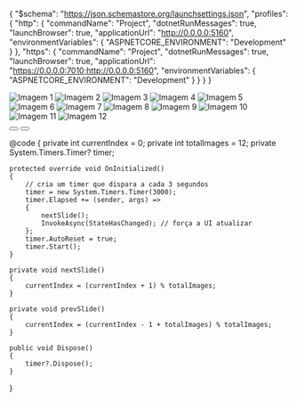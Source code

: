 {
  "$schema": "https://json.schemastore.org/launchsettings.json",
  "profiles": {
    "http": {
      "commandName": "Project",
      "dotnetRunMessages": true,
      "launchBrowser": true,
      "applicationUrl": "http://0.0.0.0:5160",
      "environmentVariables": {
        "ASPNETCORE_ENVIRONMENT": "Development"
      }
    },
    "https": {
      "commandName": "Project",
      "dotnetRunMessages": true,
      "launchBrowser": true,
      "applicationUrl": "https://0.0.0.0:7010;http://0.0.0.0:5160",
      "environmentVariables": {
        "ASPNETCORE_ENVIRONMENT": "Development"
      }
    }
  }
}



<div class="carousel-container">
    <div class="carousel-track"
        style="transform: translateX(calc(-@currentIndex * 100%)); transition: transform 0.5s ease;">
        <img src="images/c1.jpg" alt="Imagem 1" />
        <img src="images/c2.jpg" alt="Imagem 2" />
        <img src="images/c3.jpg" alt="Imagem 3" />
        <img src="images/f1.jpg" alt="Imagem 4" />
        <img src="images/f2.jpg" alt="Imagem 5" />
        <img src="images/f3.jpg" alt="Imagem 6" />
        <img src="images/i1.jpg" alt="Imagem 7" />
        <img src="images/i2.jpg" alt="Imagem 8" />
        <img src="images/i3.jpg" alt="Imagem 9" />
        <img src="images/f1.jpg" alt="Imagem 10" />
        <img src="images/f2.jpg" alt="Imagem 11" />
        <img src="images/f3.jpg" alt="Imagem 12" />
    </div>
</div>

<div class="carousel-buttons">
    <button @onclick="prevSlide"><i class="fa-solid fa-circle-arrow-left"></i></button>
    <button @onclick="nextSlide"><i class="fa-solid fa-circle-arrow-right"></i></button>
</div>

@code {
    private int currentIndex = 0;
    private int totalImages = 12;
    private System.Timers.Timer? timer;

    protected override void OnInitialized()
    {
        // cria um timer que dispara a cada 3 segundos
        timer = new System.Timers.Timer(3000);
        timer.Elapsed += (sender, args) =>
        {
            nextSlide();
            InvokeAsync(StateHasChanged); // força a UI atualizar
        };
        timer.AutoReset = true;
        timer.Start();
    }

    private void nextSlide()
    {
        currentIndex = (currentIndex + 1) % totalImages;
    }

    private void prevSlide()
    {
        currentIndex = (currentIndex - 1 + totalImages) % totalImages;
    }

    public void Dispose()
    {
        timer?.Dispose();
    }
}

